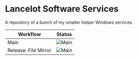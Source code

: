 # Lancelot Software Services
A repository of a bunch of my smaller helper Windows services.

| Workflow | Status |
|---------|--------------|
| Main | ![Main](https://github.com/LanceMcCarthy/Lancelot.Services/workflows/Main/badge.svg) |
| Release: File Mirror | ![Main](https://github.com/LanceMcCarthy/Lancelot.Services/workflows/Release-FileMirrorService/badge.svg) |

